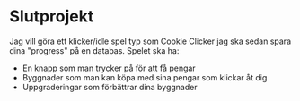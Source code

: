 # Slutprojekt

Jag vill göra ett klicker/idle spel typ som Cookie Clicker jag ska sedan spara dina "progress" på en databas.
Spelet ska ha:

- En knapp som man trycker på för att få pengar
- Byggnader som man kan köpa med sina pengar som klickar åt dig
- Uppgraderingar som förbättrar dina byggnader
